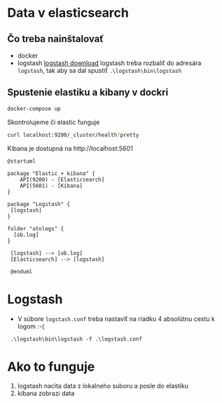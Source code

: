 # Data v elasticsearch

## Čo treba nainštalovať
 * docker
 * logstash [logstash download](https://www.elastic.co/downloads/logstash)
   logstash treba rozbaliť do adresára `logstash`, tak aby sa dal spustiť `.\logstash\bin\logstash`

 
## Spustenie elastiku a kibany v dockri
```bash
docker-compose up
```

Skontrolujeme či elastic funguje
```bash
curl localhost:9200/_cluster/health?pretty
```

Kibana je dostupná na http://localhost:5601

```plantuml
@startuml

package "Elastic + kibana" {
    API(9200) - [Elasticsearch]
    API(5601) - [Kibana]
}

package "Logstash" {
 [logstash]
}

folder "atologs" {
  [ob.log]
}

 [logstash] --> [ob.log]
 [Elasticsearch] --> [logstash]
 
 @enduml
```

# Logstash
 * V súbore `logstash.conf` treba nastaviť na riadku 4 absolútnu cestu k logom :-( 

```
 .\logstash\bin\logstash -f .\logstash.conf
```


# Ako to funguje
1. logstash nacita data z lokalneho suboru a posle do elastiku
1. kibana zobrazi data
